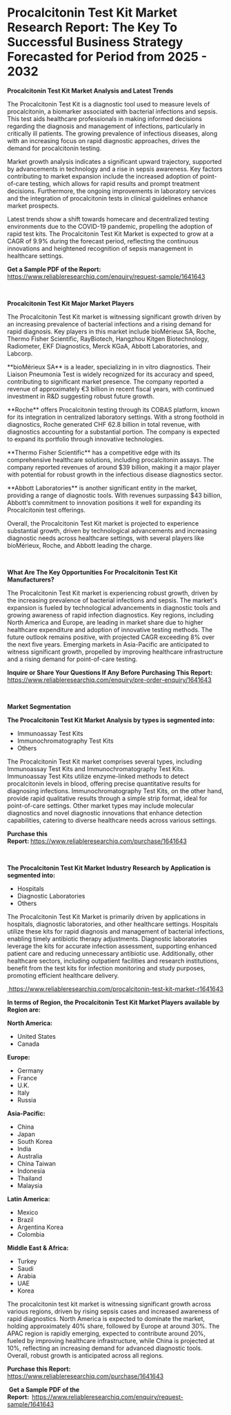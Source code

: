 <p><h1>Procalcitonin Test Kit Market Research Report: The Key To Successful Business Strategy Forecasted for Period from 2025 - 2032</h1></p><p><strong>Procalcitonin Test Kit Market Analysis and Latest Trends</strong></p>
<p><p>The Procalcitonin Test Kit is a diagnostic tool used to measure levels of procalcitonin, a biomarker associated with bacterial infections and sepsis. This test aids healthcare professionals in making informed decisions regarding the diagnosis and management of infections, particularly in critically ill patients. The growing prevalence of infectious diseases, along with an increasing focus on rapid diagnostic approaches, drives the demand for procalcitonin testing.</p><p>Market growth analysis indicates a significant upward trajectory, supported by advancements in technology and a rise in sepsis awareness. Key factors contributing to market expansion include the increased adoption of point-of-care testing, which allows for rapid results and prompt treatment decisions. Furthermore, the ongoing improvements in laboratory services and the integration of procalcitonin tests in clinical guidelines enhance market prospects.</p><p>Latest trends show a shift towards homecare and decentralized testing environments due to the COVID-19 pandemic, propelling the adoption of rapid test kits. The Procalcitonin Test Kit Market is expected to grow at a CAGR of 9.9% during the forecast period, reflecting the continuous innovations and heightened recognition of sepsis management in healthcare settings.</p></p>
<p><strong>Get a Sample PDF of the Report:&nbsp;</strong> <a href="https://www.reliableresearchiq.com/enquiry/request-sample/1641643?utm_campaign=1906&utm_medium=2&utm_source=Github&utm_content=ia&utm_term=13042025&utm_id=procalcitonin-test-kit">https://www.reliableresearchiq.com/enquiry/request-sample/1641643</a></p>
<p>&nbsp;</p>
<p><strong>Procalcitonin Test Kit Major Market Players</strong></p>
<p><p>The Procalcitonin Test Kit market is witnessing significant growth driven by an increasing prevalence of bacterial infections and a rising demand for rapid diagnosis. Key players in this market include bioMérieux SA, Roche, Thermo Fisher Scientific, RayBiotech, Hangzhou Kitgen Biotechnology, Radiometer, EKF Diagnostics, Merck KGaA, Abbott Laboratories, and Labcorp.</p><p>**bioMérieux SA** is a leader, specializing in in vitro diagnostics. Their Liaison Pneumonia Test is widely recognized for its accuracy and speed, contributing to significant market presence. The company reported a revenue of approximately €3 billion in recent fiscal years, with continued investment in R&D suggesting robust future growth.</p><p>**Roche** offers Procalcitonin testing through its COBAS platform, known for its integration in centralized laboratory settings. With a strong foothold in diagnostics, Roche generated CHF 62.8 billion in total revenue, with diagnostics accounting for a substantial portion. The company is expected to expand its portfolio through innovative technologies.</p><p>**Thermo Fisher Scientific** has a competitive edge with its comprehensive healthcare solutions, including procalcitonin assays. The company reported revenues of around $39 billion, making it a major player with potential for robust growth in the infectious disease diagnostics sector.</p><p>**Abbott Laboratories** is another significant entity in the market, providing a range of diagnostic tools. With revenues surpassing $43 billion, Abbott’s commitment to innovation positions it well for expanding its Procalcitonin test offerings.</p><p>Overall, the Procalcitonin Test Kit market is projected to experience substantial growth, driven by technological advancements and increasing diagnostic needs across healthcare settings, with several players like bioMérieux, Roche, and Abbott leading the charge.</p></p>
<p>&nbsp;</p>
<p><strong>What Are The Key Opportunities For Procalcitonin Test Kit Manufacturers?</strong></p>
<p><p>The Procalcitonin Test Kit market is experiencing robust growth, driven by the increasing prevalence of bacterial infections and sepsis. The market's expansion is fueled by technological advancements in diagnostic tools and growing awareness of rapid infection diagnostics. Key regions, including North America and Europe, are leading in market share due to higher healthcare expenditure and adoption of innovative testing methods. The future outlook remains positive, with projected CAGR exceeding 8% over the next five years. Emerging markets in Asia-Pacific are anticipated to witness significant growth, propelled by improving healthcare infrastructure and a rising demand for point-of-care testing.</p></p>
<p><strong>Inquire or Share Your Questions If Any Before Purchasing This Report:</strong> <a href="https://www.reliableresearchiq.com/enquiry/pre-order-enquiry/1641643?utm_campaign=1906&utm_medium=2&utm_source=Github&utm_content=ia&utm_term=13042025&utm_id=procalcitonin-test-kit">https://www.reliableresearchiq.com/enquiry/pre-order-enquiry/1641643</a></p>
<p>&nbsp;</p>
<p><strong>Market Segmentation</strong></p>
<p><strong>The Procalcitonin Test Kit Market Analysis by types is segmented into:</strong></p>
<p><ul><li>Immunoassay Test Kits</li><li>Immunochromatography Test Kits</li><li>Others</li></ul></p>
<p><p>The Procalcitonin Test Kit market comprises several types, including Immunoassay Test Kits and Immunochromatography Test Kits. Immunoassay Test Kits utilize enzyme-linked methods to detect procalcitonin levels in blood, offering precise quantitative results for diagnosing infections. Immunochromatography Test Kits, on the other hand, provide rapid qualitative results through a simple strip format, ideal for point-of-care settings. Other market types may include molecular diagnostics and novel diagnostic innovations that enhance detection capabilities, catering to diverse healthcare needs across various settings.</p></p>
<p><strong>Purchase this Report:&nbsp;</strong><a href="https://www.reliableresearchiq.com/purchase/1641643?utm_campaign=1906&utm_medium=2&utm_source=Github&utm_content=ia&utm_term=13042025&utm_id=procalcitonin-test-kit">https://www.reliableresearchiq.com/purchase/1641643</a></p>
<p>&nbsp;</p>
<p><strong>The Procalcitonin Test Kit Market Industry Research by Application is segmented into:</strong></p>
<p><ul><li>Hospitals</li><li>Diagnostic Laboratories</li><li>Others</li></ul></p>
<p><p>The Procalcitonin Test Kit Market is primarily driven by applications in hospitals, diagnostic laboratories, and other healthcare settings. Hospitals utilize these kits for rapid diagnosis and management of bacterial infections, enabling timely antibiotic therapy adjustments. Diagnostic laboratories leverage the kits for accurate infection assessment, supporting enhanced patient care and reducing unnecessary antibiotic use. Additionally, other healthcare sectors, including outpatient facilities and research institutions, benefit from the test kits for infection monitoring and study purposes, promoting efficient healthcare delivery.</p></p>
<p><a href="https://www.reliableresearchiq.com/procalcitonin-test-kit-market-r1641643?utm_campaign=1906&utm_medium=2&utm_source=Github&utm_content=ia&utm_term=13042025&utm_id=procalcitonin-test-kit">&nbsp;https://www.reliableresearchiq.com/procalcitonin-test-kit-market-r1641643</a></p>
<p><strong>In terms of Region, the Procalcitonin Test Kit Market Players available by Region are:</strong></p>
<p>
    <p> <strong> North America: </strong>
        <ul>
            <li>United States</li>
            <li>Canada</li>
        </ul>
        </p> 
    <p> <strong> Europe: </strong>
        <ul>
            <li>Germany</li>
            <li>France</li>
            <li>U.K.</li>
            <li>Italy</li>
            <li>Russia</li>
        </ul>
        </p> 
    <p> <strong> Asia-Pacific: </strong>
        <ul>
            <li>China</li>
            <li>Japan</li>
            <li>South Korea</li>
            <li>India</li>
            <li>Australia</li>
            <li>China Taiwan</li>
            <li>Indonesia</li>
            <li>Thailand</li>
            <li>Malaysia</li>
        </ul>
        </p> 
    <p> <strong> Latin America: </strong>
        <ul>
            <li>Mexico</li>
            <li>Brazil</li>
            <li>Argentina Korea</li>
            <li>Colombia</li>
        </ul>
        </p> 
    <p> <strong> Middle East & Africa: </strong>
        <ul>
            <li>Turkey</li>
            <li>Saudi</li>
            <li>Arabia</li>
            <li>UAE</li>
            <li>Korea</li>
        </ul>
    </p>
    </p>
<p><p>The procalcitonin test kit market is witnessing significant growth across various regions, driven by rising sepsis cases and increased awareness of rapid diagnostics. North America is expected to dominate the market, holding approximately 40% share, followed by Europe at around 30%. The APAC region is rapidly emerging, expected to contribute around 20%, fueled by improving healthcare infrastructure, while China is projected at 10%, reflecting an increasing demand for advanced diagnostic tools. Overall, robust growth is anticipated across all regions.</p></p>
<p><strong>Purchase this Report: </strong><a href="https://www.reliableresearchiq.com/purchase/1641643?utm_campaign=1906&utm_medium=2&utm_source=Github&utm_content=ia&utm_term=13042025&utm_id=procalcitonin-test-kit">https://www.reliableresearchiq.com/purchase/1641643</a></p>
<p>&nbsp;<strong>Get a Sample PDF of the Report:&nbsp;&nbsp;</strong><a href="https://www.reliableresearchiq.com/enquiry/request-sample/1641643?utm_campaign=1906&utm_medium=2&utm_source=Github&utm_content=ia&utm_term=13042025&utm_id=procalcitonin-test-kit">https://www.reliableresearchiq.com/enquiry/request-sample/1641643</a></p>
<p><strong></strong></p>
<p><p></p><p></p><p></p></p>